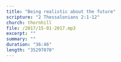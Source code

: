 ```yaml
---
title: "Being realistic about the future"
scripture: "2 Thessalonians 2:1-12"
church: thornhill
file: /2017/15-01-2017.mp3
excerpt: ""
summary: ""
duration: "36:46"
length: "35297070"
---
```

